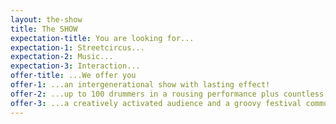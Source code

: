 ```yaml
---
layout: the-show
title: The SHOW
expectation-title: You are looking for...
expectation-1: Streetcircus...
expectation-2: Music...
expectation-3: Interaction...
offer-title: ...We offer you
offer-1: ...an intergenerational show with lasting effect!
offer-2: ...up to 100 drummers in a rousing performance plus countless inspired spectators!
offer-3: ...a creatively activated audience and a groovy festival community!
---
```

